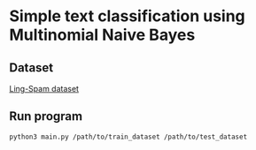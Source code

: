 # Simple text classification using Multinomial Naive Bayes

## Dataset
[Ling-Spam dataset](http://csmining.org/index.php/ling-spam-datasets.html)

## Run program

```sh
python3 main.py /path/to/train_dataset /path/to/test_dataset
```
